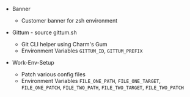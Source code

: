 - Banner
  - Customer banner for zsh environment

- Gittum - source gittum.sh
  - Git CLI helper using Charm's Gum
  - Environment Variables `GITTUM_ID`, `GITTUM_PREFIX`

- Work-Env-Setup
  - Patch various config files
  - Environment Variables `FILE_ONE_PATH`, `FILE_ONE_TARGET`, `FILE_ONE_PATCH`, `FILE_TWO_PATH`, `FILE_TWO_TARGET`, `FILE_TWO_PATCH` 
